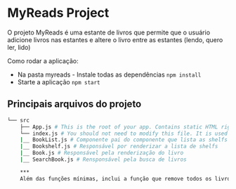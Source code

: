 # MyReads Project

O projeto MyReads é uma estante de livros que permite que o usuário adicione livros nas estantes 
e altere o livro entre as estantes (lendo, quero ler, lido)

Como rodar a aplicação:

* Na pasta myreads - Instale todas as dependências `npm install`
* Starte a aplicação `npm start`

## Principais arquivos do projeto
```bash
└── src
    ├── App.js # This is the root of your app. Contains static HTML right now.
    └── index.js # You should not need to modify this file. It is used for DOM rendering only.
    |__ BookList.js # Componente pai do componente que lista as shelfs
    |__ Bookshelf.js # Responsável por renderizar a lista de shelfs
    |__ Book.js # Responsável pela renderização do livro 
    |__ SearchBook.js # Rensponsável pela busca de livros

    ***
    Além das funções mínimas, inclui a função que remove todos os livros das shelfs iniciais

```
